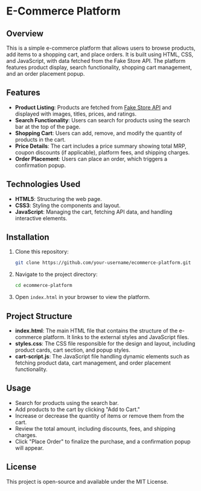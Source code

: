 
# E-Commerce Platform

## Overview

This is a simple e-commerce platform that allows users to browse products, add items to a shopping cart, and place orders. It is built using HTML, CSS, and JavaScript, with data fetched from the Fake Store API. The platform features product display, search functionality, shopping cart management, and an order placement popup.

## Features

- **Product Listing**: Products are fetched from [Fake Store API](https://fakestoreapi.com/products) and displayed with images, titles, prices, and ratings.
- **Search Functionality**: Users can search for products using the search bar at the top of the page.
- **Shopping Cart**: Users can add, remove, and modify the quantity of products in the cart.
- **Price Details**: The cart includes a price summary showing total MRP, coupon discounts (if applicable), platform fees, and shipping charges.
- **Order Placement**: Users can place an order, which triggers a confirmation popup.
  
## Technologies Used

- **HTML5**: Structuring the web page.
- **CSS3**: Styling the components and layout.
- **JavaScript**: Managing the cart, fetching API data, and handling interactive elements.

## Installation

1. Clone this repository:
   ```bash
   git clone https://github.com/your-username/ecommerce-platform.git
   ```
2. Navigate to the project directory:
   ```bash
   cd ecommerce-platform
   ```
3. Open `index.html` in your browser to view the platform.

## Project Structure

- **index.html**: The main HTML file that contains the structure of the e-commerce platform. It links to the external styles and JavaScript files.
- **styles.css**: The CSS file responsible for the design and layout, including product cards, cart section, and popup styles.
- **cart-script.js**: The JavaScript file handling dynamic elements such as fetching product data, cart management, and order placement functionality.

## Usage

- Search for products using the search bar.
- Add products to the cart by clicking "Add to Cart."
- Increase or decrease the quantity of items or remove them from the cart.
- Review the total amount, including discounts, fees, and shipping charges.
- Click "Place Order" to finalize the purchase, and a confirmation popup will appear.

## License

This project is open-source and available under the MIT License.
